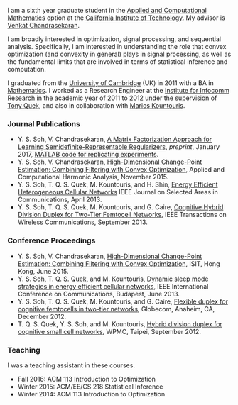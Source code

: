 I am a sixth year graduate student in the <a href="http://www.cms.caltech.edu/">Applied and Computational Mathematics</a> option at the <a href="http://www.caltech.edu/">California Institute of Technology</a>. My advisor is <a href="http://users.cms.caltech.edu/~venkatc/">Venkat Chandrasekaran</a>.
  
I am broadly interested in optimization, signal processing, and sequential analysis. Specifically, I am interested in understanding the role that convex optimization (and convexity in general) plays in signal processing, as well as the fundamental limits that are involved in terms of statistical inference and computation.

I graduated from the <a href = "http://www.cam.ac.uk/">University of Cambridge</a> (UK) in 2011 with a BA in <a href = "http://www.maths.cam.ac.uk/">Mathematics</a>. I worked as a Research Engineer at the <a href = "http://www.i2r.a-star.edu.sg/">Institute for Infocomm Research</a> in the academic year of 2011 to 2012 under the supervision of <a href="http://people.sutd.edu.sg/~tonyquek/">Tony Quek</a>, and also in collaboration with <a href = "http://scholar.google.com/citations?user=QG9iXtUAAAAJ&hl=en">Marios Kountouris</a>. 

### Journal Publications
- Y. S. Soh, V. Chandrasekaran, <a href = "http://arxiv.org/abs/1701.01207"> A Matrix Factorization Approach for Learning Semidefinite-Representable Regularizers</a>, <i>preprint</i>, January 2017, <a href = "sdpreg/matlab.html"> MATLAB code for replicating experiments</a>.
- Y. S. Soh, V. Chandrasekaran, <a href = "http://arxiv.org/abs/1412.3731"> High-Dimensional Change-Point Estimation: Combining Filtering with Convex Optimization</a>, Applied and Computational Harmonic Analysis, November 2015.
- Y. S. Soh, T. Q. S. Quek, M. Kountouris, and H. Shin, <a href = "http://ieeexplore.ieee.org/xpl/articleDetails.jsp?arnumber=6502479" >Energy Efficient Heterogeneous Cellular Networks</a> IEEE Journal on Selected Areas in Communications, April 2013.
- Y. S. Soh, T. Q. S. Quek, M. Kountouris, and G. Caire, <a href = "http://ieeexplore.ieee.org/xpl/articleDetails.jsp?arnumber=6594782">Cognitive Hybrid Division Duplex for Two-Tier Femtocell Networks</a>, IEEE Transactions on Wireless Communications, September 2013.

### Conference Proceedings
- Y. S. Soh, V. Chandrasekaran, <a href = "http://ieeexplore.ieee.org/xpls/abs_all.jsp?arnumber=7282435&tag=1"> High-Dimensional Change-Point Estimation: Combining Filtering with Convex Optimization</a>, ISIT, Hong Kong, June 2015.
- Y. S. Soh, T. Q. S. Quek, and M. Kountouris, <a href = "http://ieeexplore.ieee.org/xpls/abs_all.jsp?arnumber=6655024&tag=1">Dynamic sleep mode strategies in energy efficient cellular networks</a>, IEEE International Conference on Communications, Budapest, June 2013.
- Y. S. Soh, T. Q. S. Quek, M. Kountouris, and G. Caire, <a href="http://ieeexplore.ieee.org/xpls/abs_all.jsp?arnumber=6503443">Flexible duplex for cognitive femtocells in two-tier networks</a>, Globecom, Anaheim, CA, December 2012.
- T. Q. S. Quek, Y. S. Soh, and M. Kountouris, <a href = "http://ieeexplore.ieee.org/xpls/abs_all.jsp?arnumber=6398710">Hybrid division duplex for cognitive small cell networks</a>, WPMC, Taipei, September 2012.

### Teaching

I was a teaching assistant in these courses.

- Fall 2016: ACM 113 Introduction to Optimization
- Winter 2015: ACM/EE/CS 218 Statistical Inference
- Winter 2014: ACM 113 Introduction to Optimization
